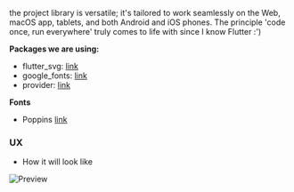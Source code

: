 the project library is versatile; it's tailored to work seamlessly on the Web, macOS app, tablets, and both Android and iOS phones. The principle 'code once, run everywhere' truly comes to life with since I know Flutter :')

**Packages we are using:**

- flutter_svg: [link](https://pub.dev/packages/flutter_svg)
- google_fonts: [link](https://pub.dev/packages/google_fonts)
- provider: [link](https://pub.dev/packages/provider)

**Fonts**

- Poppins [link](https://fonts.google.com/specimen/Poppins)

### UX

- How it will look like

![Preview](/gif.gif)

